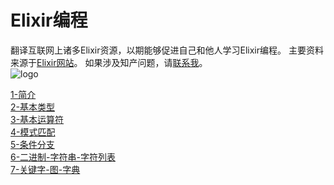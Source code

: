 Elixir编程
==========
翻译互联网上诸多Elixir资源，以期能够促进自己和他人学习Elixir编程。
主要资料来源于[Elixir网站](http://elixir-lang.com)。
如果涉及知产问题，请[联系我](mailto:eyaswoo@163.com)。<br/>
![logo](http://elixir-lang.org/images/logo/logo.png)

[1-简介](../master/1-intro.md) <br/>
[2-基本类型](../master/2-basic-types.md) <br/>
[3-基本运算符](../master/3-basic-ops.md) <br/>
[4-模式匹配](../master/4-pattern-matching.md) <br/>
[5-条件分支](../master/5-case-cond-if.md) <br/>
[6-二进制-字符串-字符列表](../master/6-bin-str-charlist.md) <br/>
[7-关键字-图-字典](../master/7-keywords-map-dict.md) <br/>
